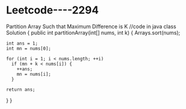# Leetcode----2294
Partition Array Such that Maximum Difference is K
//code in java 
class Solution {
  public int partitionArray(int[] nums, int k) {
    Arrays.sort(nums);

    int ans = 1;
    int mn = nums[0];

    for (int i = 1; i < nums.length; ++i)
      if (mn + k < nums[i]) {
        ++ans;
        mn = nums[i];
      }

    return ans;
  }
}
